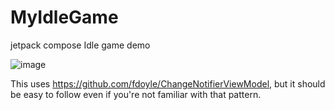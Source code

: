 # MyIdleGame
jetpack compose Idle game demo

![image](https://user-images.githubusercontent.com/2229837/128657416-4653b703-d583-43a0-967e-0983761720e7.png)

This uses https://github.com/fdoyle/ChangeNotifierViewModel, but it should be easy to follow even if you're not familiar with that pattern. 

